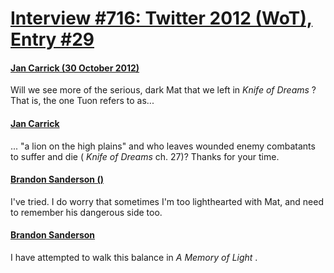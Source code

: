 # [Interview #716: Twitter 2012 (WoT), Entry #29](https://www.theoryland.com/intvmain.php?i=716#29)

#### [Jan Carrick (30 October 2012)](https://twitter.com/Boethius32/status/263261007714078721)

Will we see more of the serious, dark Mat that we left in
*Knife of Dreams*
? That is, the one Tuon refers to as...

#### [Jan Carrick](https://twitter.com/Boethius32/status/263261829663440896)

... "a lion on the high plains" and who leaves wounded enemy combatants to suffer and die (
*Knife of Dreams*
ch. 27)? Thanks for your time.

#### [Brandon Sanderson ()](https://twitter.com/BrandSanderson/status/263352147574394880)

I've tried. I do worry that sometimes I'm too lighthearted with Mat, and need to remember his dangerous side too.

#### [Brandon Sanderson](https://twitter.com/BrandSanderson/status/263352216507789313)

I have attempted to walk this balance in
*A Memory of Light*
.

